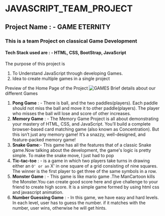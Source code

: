 # JAVASCRIPT_TEAM_PROJECT
## Project Name : - GAME ETERNITY
### This is a team Project on classical Game Development
#### Tech Stack used are : - HTML, CSS, BootStrap, JavaScript
The purpose of this project is
1. To Understand JavaScript through developing Games.
2. Idea to create multiple games in a single project

Preview of the Home Page of the Project
![GAMES](https://user-images.githubusercontent.com/120268868/229275777-5d0b46f9-9c2d-4894-be90-4f3967176dbb.jpeg)
Brief details about our different Games
1. **Pong Game** : - There is ball, and the two paddles(players). Each paddle should not miss the ball and move it to other paddle(players). The player who misses the ball will lose and score of other increases.
2. **Memory Game** : - The Memory Game Project is all about demonstrating your mastery of HTML, CSS, and JavaScript. You’ll build a complete browser-based card matching game (also known as Concentration). But this isn’t just any memory game! It’s a snazzy, well-designed, and feature-packed memory game!
3. **Snake Game**:- This game has all the features that of a classic Snake game.Now talking about the development, the game's logic is pretty simple. To make the snake move, I just had to pop
4. **Tic-tac-toe** : - is a game in which two players take turns in drawing either an ` O' or an ` X' in one square of a grid consisting of nine squares. The winner is the first player to get three of the same symbols in a row.
5. **Monster Game** : - This game is like mario game .The ManCartoon kills the Monster.You can create good score here and give challenge to your friend to create high score. It is a simple game formed by using html css and javascript animation.
6. **Number Guessing Game** : - In this game, we have easy and hard levels. In each level, user has to guess the number. if it matches with the number, user wins, otherwise he will get hints.
	
